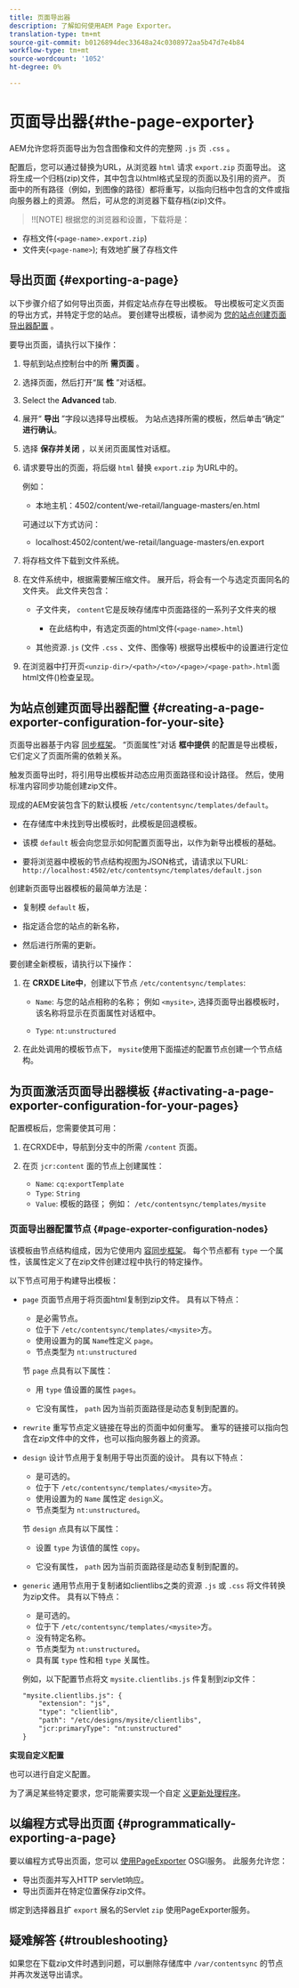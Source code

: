 ```yaml
---
title: 页面导出器
description: 了解如何使用AEM Page Exporter。
translation-type: tm+mt
source-git-commit: b0126894dec33648a24c0308972aa5b47d7e4b84
workflow-type: tm+mt
source-wordcount: '1052'
ht-degree: 0%

---
```



# 页面导出器{#the-page-exporter}

AEM允许您将页面导出为包含图像和文件的完整网 `.js` 页 `.css` 。

配置后，您可以通过替换为URL，从浏览器 `html` 请求 `export.zip` 页面导出。 这将生成一个归档(zip)文件，其中包含以html格式呈现的页面以及引用的资产。 页面中的所有路径（例如，到图像的路径）都将重写，以指向归档中包含的文件或指向服务器上的资源。 然后，可从您的浏览器下载存档(zip)文件。

>!![NOTE]
根据您的浏览器和设置，下载将是：
* 存档文件(`<page-name>.export.zip`)
* 文件夹(`<page-name>`); 有效地扩展了存档文件


## 导出页面 {#exporting-a-page}

以下步骤介绍了如何导出页面，并假定站点存在导出模板。 导出模板可定义页面的导出方式，并特定于您的站点。 要创建导出模板，请参阅为 [您的站点创建页面导出器配置](#creating-a-page-exporter-configuration-for-your-site) 。

要导出页面，请执行以下操作：

1. 导航到站点控制台中的所 **需页面** 。

1. 选择页面，然后打开“属 **性** ”对话框。

1. Select the **Advanced** tab.

1. 展开“ **导出** ”字段以选择导出模板。
为站点选择所需的模板，然后单击“确定” **进行确认**。

1. 选择 **保存并关闭** ，以关闭页面属性对话框。

1. 请求要导出的页面，将后缀 `html` 替换 `export.zip` 为URL中的。

   例如：
   * 本地主机：4502/content/we-retail/language-masters/en.html

   可通过以下方式访问：
   * localhost:4502/content/we-retail/language-masters/en.export


1. 将存档文件下载到文件系统。

1. 在文件系统中，根据需要解压缩文件。 展开后，将会有一个与选定页面同名的文件夹。 此文件夹包含：

   * 子文件夹， `content`它是反映存储库中页面路径的一系列子文件夹的根

      * 在此结构中，有选定页面的html文件(`<page-name>.html`)
   * 其他资源`.js` (文件 `.css` 、文件、图像等) 根据导出模板中的设置进行定位


1. 在浏览器中打开页`<unzip-dir>/<path>/<to>/<page>/<page-path>.html`面html文件()检查呈现。

## 为站点创建页面导出器配置 {#creating-a-page-exporter-configuration-for-your-site}

页面导出器基于内容 [同步框架](https://helpx.adobe.com/experience-manager/6-5/sites/developing/using/reference-materials/javadoc/com/day/cq/contentsync/package-summary.html)。 “页面属性”对话 **框中提供** 的配置是导出模板，它们定义了页面所需的依赖关系。

触发页面导出时，将引用导出模板并动态应用页面路径和设计路径。 然后，使用标准内容同步功能创建zip文件。

现成的AEM安装包含下的默认模板 `/etc/contentsync/templates/default`。

* 在存储库中未找到导出模板时，此模板是回退模板。

* 该模 `default` 板会向您显示如何配置页面导出，以作为新导出模板的基础。

* 要将浏览器中模板的节点结构视图为JSON格式，请请求以下URL:
   `http://localhost:4502/etc/contentsync/templates/default.json`

创建新页面导出器模板的最简单方法是：

* 复制模 `default` 板，

* 指定适合您的站点的新名称，

* 然后进行所需的更新。

要创建全新模板，请执行以下操作：

1. 在 **CRXDE Lite中**，创建以下节点 `/etc/contentsync/templates`:

   * `Name`: 与您的站点相称的名称； 例如 `<mysite>`, 选择页面导出器模板时，该名称将显示在页面属性对话框中。

   * `Type`: `nt:unstructured`

2. 在此处调用的模板节点下， `mysite`使用下面描述的配置节点创建一个节点结构。

## 为页面激活页面导出器模板 {#activating-a-page-exporter-configuration-for-your-pages}

配置模板后，您需要使其可用：

1. 在CRXDE中，导航到分支中的所需 `/content` 页面。

1. 在页 `jcr:content` 面的节点上创建属性：
   * `Name`: `cq:exportTemplate`
   * `Type`: `String`
   * `Value`: 模板的路径； 例如： `/etc/contentsync/templates/mysite`

### 页面导出器配置节点 {#page-exporter-configuration-nodes}

该模板由节点结构组成，因为它使用内 [容同步框架](https://helpx.adobe.com/experience-manager/6-5/sites/developing/using/reference-materials/javadoc/com/day/cq/contentsync/package-summary.html)。  每个节点都有 `type` 一个属性，该属性定义了在zip文件创建过程中执行的特定操作。

<!-- For more details about the type property, refer to the Overview of configuration types section in the Content Sync framework page.
-->

以下节点可用于构建导出模板：

* `page`
页面节点用于将页面html复制到zip文件。 具有以下特点：

   * 是必需节点。
   * 位于下 `/etc/contentsync/templates/<mysite>`方。
   * 使用设置为的属 `Name`性定义 `page`。
   * 节点类型为 `nt:unstructured`

   节 `page` 点具有以下属性：

   * 用 `type` 值设置的属性 `pages`。

   * 它没有属性， `path` 因为当前页面路径是动态复制到配置的。

   <!--
  * The other properties are described in the Overview of configuration types section of the Content Sync framework.
  -->

* `rewrite`
重写节点定义链接在导出的页面中如何重写。 重写的链接可以指向包含在zip文件中的文件，也可以指向服务器上的资源。
   <!-- Please refer to the Content Sync page for a complete description of the `rewrite` node. -->

* `design`
设计节点用于复制用于导出页面的设计。 具有以下特点：

   * 是可选的。
   * 位于下 `/etc/contentsync/templates/<mysite>`方。
   * 使用设置为的 `Name` 属性定 `design`义。
   * 节点类型为 `nt:unstructured`。

   节 `design` 点具有以下属性：

   * 设置 `type` 为该值的属性 `copy`。

   * 它没有属性， `path` 因为当前页面路径是动态复制到配置的。


* `generic`
通用节点用于复制诸如clientlibs之类的资源 
`.js` 或 `.css` 将文件转换为zip文件。 具有以下特点：

   * 是可选的。
   * 位于下 `/etc/contentsync/templates/<mysite>`方。
   * 没有特定名称。
   * 节点类型为 `nt:unstructured`。
   * 具有属 `type` 性和相 `type` 关属性。 <!--Has a `type` property and any `type` related properties as defined in the Overview of configuration types section of the Content Sync framework.-->

   例如，以下配置节点将文 `mysite.clientlibs.js` 件复制到zip文件：

   ```xml
   "mysite.clientlibs.js": {
       "extension": "js",
       "type": "clientlib",
       "path": "/etc/designs/mysite/clientlibs",
       "jcr:primaryType": "nt:unstructured"
   }
   ```

**实现自定义配置**

也可以进行自定义配置。

<!--
As you may have noticed in the node structure, the **Geometrixx** page export template has a `logo` node with a `type` property set to `image`. This is a special configuration type that has been created to copy the image logo to the zip file. 
-->

为了满足某些特定要求，您可能需要实现一个自定 [义更新处理程序](https://helpx.adobe.com/experience-manager/6-5/sites/developing/using/reference-materials/javadoc/com/day/cq/contentsync/handler/package-summary.html)。

<!-- To meet some specific requirements, you may need to implement a custom `type` property: to do so, refer to the Implementing a custom update handler section in the Content Sync page.
-->

## 以编程方式导出页面 {#programmatically-exporting-a-page}

要以编程方式导出页面，您可以 [使用PageExporter](https://helpx.adobe.com/experience-manager/6-5/sites/developing/using/reference-materials/javadoc/index.html?com/day/cq/wcm/contentsync/PageExporter.html) OSGI服务。 此服务允许您：

* 导出页面并写入HTTP servlet响应。
* 导出页面并在特定位置保存zip文件。

绑定到选择器且扩 `export` 展名的Servlet `zip` 使用PageExporter服务。

## 疑难解答 {#troubleshooting}

如果您在下载zip文件时遇到问题，可以删除存储库中 `/var/contentsync` 的节点并再次发送导出请求。
